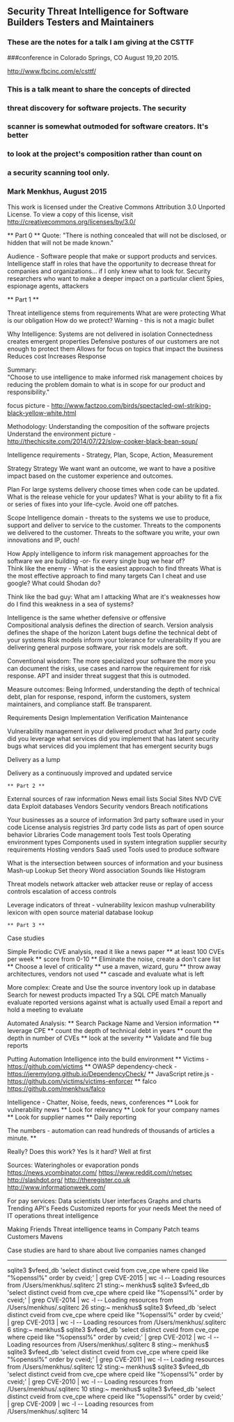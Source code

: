 ## Security Threat Intelligence for Software Builders Testers and Maintainers

### These are the notes for a talk I am giving at the CSTTF
###conference in Colorado Springs, CO August 19,20 2015.

http://www.fbcinc.com/e/csttf/

### This is a talk meant to share the concepts of directed 
### threat discovery for software projects. The security
### scanner is somewhat outmoded for software creators. It's better
### to look at the project's composition rather than count on
### a security scanning tool only.
### Mark Menkhus, August 2015

This work is licensed under the Creative Commons Attribution 3.0 Unported License. To view a copy of this license, visit http://creativecommons.org/licenses/by/3.0/

   ** Part 0 ** 
Quote:
    "There is nothing concealed that will not be disclosed, or hidden that will not be made known."

Audience -
    Software people that make or support products and services.
    Intelligence staff in roles that have the opportunity to decrease threat for companies and organizations... if I only knew what to look for.
    Security researchers who want to make a deeper impact on a particular client
    Spies, espionage agents, attackers

   ** Part 1 **

Threat intelligence stems from requirements
    What are were protecting
    What is our obligation
    How do we protect?
    Warning - this is not a magic bullet

Why Intelligence:
Systems are not delivered in isolation
Connectedness creates emergent properties
Defensive postures of our customers are not enough to protect them
Allows for focus on topics that impact the business
Reduces cost
Increases Response

Summary:    
"Choose to use intelligence to make informed risk management choices by reducing the problem domain to what is in scope for our product and responsibility."

focus
picture - http://www.factzoo.com/birds/spectacled-owl-striking-black-yellow-white.html 

Methodology:
Understanding the composition of the software projects
Understand the environment
picture - http://thechicsite.com/2014/07/22/slow-cooker-black-bean-soup/ 
    
Intelligence
    requirements - Strategy, Plan, Scope, Action, Measurement 

Strategy
Strategy We want want an outcome, we want to have
a positive impact based on the customer experience and outcomes.

Plan
For large systems delivery choose times when code can be updated. What is the release vehicle for your updates? What is your ability to fit a fix or series of fixes into your life-cycle. Avoid one off patches.

Scope
Intelligence domain - threats to the systems we use to produce, support and deliver to service to the customer. Threats to the components we delivered to the customer.
Threats to the software you write, your own innovations and IP, ouch!

How
Apply intelligence to inform risk management approaches for the software we are building -or- fix every single bug we hear of?  
Think like the enemy -
What is the easiest approach to find threats
What is the most effective approach to find many targets
Can I cheat and use google?
What could Shodan do?

Think like the bad guy:
What am I attacking
What are it's weaknesses
how do I find this weakness in a sea of systems?

Intelligence is the same whether defensive or offensive        
Compositional analysis defines the direction of search. 
Version analysis defines the shape of the horizon
Latent bugs define the technical debt of your systems
Risk models inform your tolerance for vulnerability
If you are delivering general purpose software, your risk models are soft.

Conventional wisdom: 
The more specialized your software the more you can document the risks, use cases and narrow the
requirement for risk response.
APT and insider threat suggest that this is outmoded.

Measure outcomes:
Being Informed, understanding the depth of technical debt, plan for response, respond, inform the customers, system maintainers, and compliance staff. Be transparent.

Requirements
Design
Implementation
Verification
Maintenance

Vulnerability management in your delivered product
what 3rd party code did you leverage
what services did you implement that has latent security bugs
what services did you implement that has emergent 
security bugs

Delivery as a lump

Delivery as a continuously improved and updated service

    ** Part 2 **

External sources of raw information
News
email lists
Social Sites
NVD CVE data
Exploit databases
Vendors
Security vendors
Breach notifications

Your businesses as a source of information
3rd party software used in your code
License analysis registries
3rd party code lists as part of open source behavior
Libraries
Code management tools
Test tools
Operating environment types
Components used in system integration
    supplier security requirements
Hosting vendors
SaaS used
Tools used to produce software

What is the intersection between sources of information and your business
    Mash-up
    Lookup
    Set theory
    Word association
    Sounds like
    Histogram

Threat models
network attacker
web attacker
reuse or replay of access controls
escalation of access controls

Leverage
indicators of threat - vulnerability lexicon
mashup vulnerability lexicon with open source material
database lookup

    ** Part 3 **

Case studies

Simple
Periodic CVE analysis, read it like a news paper
** at least 100 CVEs per week
** score from 0-10
** Eliminate the noise, create a don't care list
** Choose a level of criticality
** use a maven, wizard, guru
** throw away architectures, vendors not used
** cascade and evaluate what is left

More complex:
Create and Use the source inventory look up in database
Search for newest products impacted
Try a SQL CPE match
Manually evaluate reported versions against what is actually used
Email a report and hold a meeting to evaluate

Automated Analysis:
    ** Search Package Name and Version information 
    ** leverage CPE
    ** count the depth of technical debt in years
    ** count the depth in number of CVEs
    ** look at the severity
    ** Validate and file bug reports

Putting Automation Intelligence into the build environment
    ** Victims - https://github.com/victims
    ** OWASP dependency-check - https://jeremylong.github.io/DependencyCheck/
    ** JavaScript retire.js - https://github.com/victims/victims-enforcer
    ** falco https://github.com/menkhus/falco

Intelligence - Chatter, Noise, feeds, news, conferences
    ** Look for vulnerability news
    ** Look for relevancy
    ** Look for your company names
    ** Look for supplier names
    ** Daily reporting

The numbers - automation can read hundreds of thousands of articles a minute.
    ** 

Really? Does this work?
    Yes
Is it hard?
    Well at first

Sources:
    Wateringholes or evaporation ponds
    https://news.ycombinator.com/
    https://www.reddit.com/r/netsec
    http://slashdot.org/
    http://theregister.co.uk
    http://www.informationweek.com/

For pay services:
    Data scientists
    User interfaces
    Graphs and charts
    Trending
    API's
    Feeds
    Customized reports for your needs
    Meet the need of IT operations threat intelligence

Making Friends
    Threat intelligence teams in Company
    Patch teams
    Customers
    Mavens

Case studies are hard to share about live companies
    names changed

***********************************************************************
sqlite3 $vfeed_db 'select distinct cveid from cve_cpe where cpeid like "%openssl%" order by cveid;' | grep CVE-2015 | wc -l
-- Loading resources from /Users/menkhus/.sqliterc
      21
sting:~ menkhus$ sqlite3 $vfeed_db 'select distinct cveid from cve_cpe where cpeid like "%openssl%" order by cveid;' | grep CVE-2014 | wc -l
-- Loading resources from /Users/menkhus/.sqliterc
      26
sting:~ menkhus$ sqlite3 $vfeed_db 'select distinct cveid from cve_cpe where cpeid like "%openssl%" order by cveid;' | grep CVE-2013 | wc -l
-- Loading resources from /Users/menkhus/.sqliterc
       6
sting:~ menkhus$ sqlite3 $vfeed_db 'select distinct cveid from cve_cpe where cpeid like "%openssl%" order by cveid;' | grep CVE-2012 | wc -l
-- Loading resources from /Users/menkhus/.sqliterc
       8
sting:~ menkhus$ sqlite3 $vfeed_db 'select distinct cveid from cve_cpe where cpeid like "%openssl%" order by cveid;' | grep CVE-2011 | wc -l
-- Loading resources from /Users/menkhus/.sqliterc
      12
sting:~ menkhus$ sqlite3 $vfeed_db 'select distinct cveid from cve_cpe where cpeid like "%openssl%" order by cveid;' | grep CVE-2010 | wc -l
-- Loading resources from /Users/menkhus/.sqliterc
      10
sting:~ menkhus$ sqlite3 $vfeed_db 'select distinct cveid from cve_cpe where cpeid like "%openssl%" order by cveid;' | grep CVE-2009 | wc -l
-- Loading resources from /Users/menkhus/.sqliterc
      14

